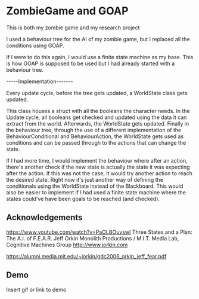 # ZombieGame and GOAP

This is both my zombie game and my research project

I used a behaviour tree for the AI of my zombie game, but I replaced all the conditions using GOAP.

If I were to do this again, I would use a finite state machine as my base. This is how GOAP is supposed to be used but I had already started with a behaviour tree.


-----Implementation-------

Every update cycle, before the tree gets updated, a WorldState class gets updated.

This class houses a struct with all the booleans the character needs.
In the Update cycle, all booleans get checked and updated using the data it can extract from the world.
Afterwards, the WorldState gets updated.
Finally in the behaviour tree, through the use of a different implementation of the BehaviourConditional and BehaviourAction, the WorldState gets used as conditions and can be passed through to the actions that can change the state.

If I had more time, I would implement the behaviour where after an action, there's another check if the new state is actually the state it was expecting after the action. If this was not the case, it would try another action to reach the desired state.
Right now it's just another way of defining the conditionals using the WorldState instead of the Blackboard.
This would also be easier to implement if I had used a finite state machine where the states could've have been goals to be reached (and checked).

## Acknowledgements

 https://www.youtube.com/watch?v=PaOLBOuyswI
 Three States and a Plan: The A.I. of F.E.A.R.
	Jeff Orkin
	Monolith Productions / M.I.T. Media Lab, Cognitive Machines Group
	http://www.jorkin.com

https://alumni.media.mit.edu/~jorkin/gdc2006_orkin_jeff_fear.pdf


 ## Demo

Insert gif or link to demo	
